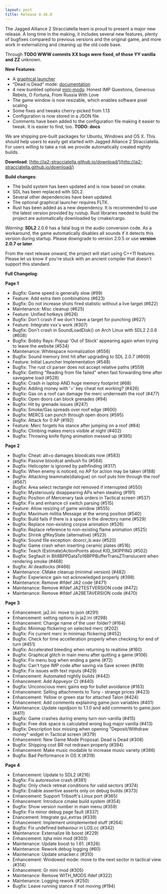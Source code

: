 ```yaml
---
layout: post
title: Release 0.16.0
---
```


The Jagged Alliance 2 Stracciatella team is proud to present a major
new release. A long time in the making, it includes several new
features, plenty of bugfixes compared to previous versions and the
original game, and more work in externalizing and cleaning up the old
code base.

Through **TODO WWW commits XX bugs were fixed, of those YY vanilla and ZZ**
unknown.

__New Features__:

- A [graphical launcher](https://ja2-stracciatella.github.io/#gui-launcher)
- “Dead is Dead” mode:
  [documentation](https://ja2-stracciatella.github.io/#dead-is-dead-mode)
- 4 new bunbled optional
  [mini-mods](https://ja2-stracciatella.github.io/#bundled-optional-mini-mods):
  Honest IMP Questions, Generous Rebels, O Fortuna, From Russia With
  Love
- The game window is now resizable, which enables software pixel scaling
- Some fixes and tweaks cherry-picked from 1.13
- Configuration is now stored in a JSON file. 
- Comments have been added to the configuration file making it easier to tweak. It is easier to find, too.
  **TODO: docs**

We are shipping pre-built packages for Ubuntu, Windows and
OS X. This should help users to easily get started with Jagged Alliance
2 Stracciatella. For users willing to take a risk we provide automatically created nightly
builds.

__Download__:
[http://ja2-stracciatella.github.io/download/](http://ja2-stracciatella.github.io/download/)

__Build changes__:
 - The build system has been updated and is now based on cmake.
 - SDL has been replaced with SDL2.
 - Several other dependencies have been updated.
 - The optional graphical launcher requires FLTK.
 - Rust has been added as a new dependency. It is recommended to use the latest version provided by rustup. Rust libraries needed to build the project are automatically downloaded by cmake/cargo.

_Warning_: **SDL2** 2.0.6 has a fatal bug in the audio conversion code. As a workaround, the game automatically disables all sounds if it detects this version during startup. Please downgrade to version 2.0.5 or use **version 2.0.7 or later**.

From the next release onward, the project will start using C++11
features. Please let us know if you're stuck with an ancient compiler that doesn't support this standard.

__Full Changelog__:

**Page 1**
 - Bugfix: Game speed is generally slow (#99)
 - Feature: Add extra item combinations (#623)
 - Bugfix: Do not increase shots fired statistic without a live target (#622)
 - Maintenance: Misc cleanup (#625)
 - Feature: Unified hotkeys (#626)
 - Bugfix: Don't crash if we don't have a target for punching (#627)
 - Feature: Integrate vxx's work (#307)
 - Bugfix: Don't crash in SoundLoadDisk() on Arch Linux with SDL2 2.0.6 (#608)
 - Bugfix: Bobby Rays: Popup 'Out of Stock' appearing again when trying to leave the website (#534)
 - Maintenance: Whitespace normalization (#556)
 - Bugfix: Sound memory limit hit after upgrading to SDL 2.0.7 (#609)
 - Feature: Initial Launcher Implementation (#548)
 - Bugfix: The rust cli parser does not accept relative paths (#559)
 - Bugfix: Getting "Reading from file failed" when fast forwarding time after savegame load (#528)
 - Bugfix: Crash in laptop AND huge memory footprint (#68)
 - Bugfix: Adding money with '+' key cheat not working? (#426)
 - Bugfix: Gas on a roof can damage the merc underneath the roof (#477)
 - Bugfix: Open doors can block grenades (#94)
 - Bugfix: Hit by grenade issues (#247)
 - Bugfix: Smoke/Gas spreads over roof edge (#600)
 - Bugfix: MERCS can punch through open doors (#595)
 - Bugfix: Attack for 0 AP (#192)
 - Feature: Merc forgets his stance after jumping on a roof (#84)
 - Bugfix: Climbing makes mercs visible at night (#402)
 - Bugfix: Throwing knife flying animation messed up (#395)
 
 **Page 2**
 - Bugfix: Cheat: alt+o damages bloodcats now (#583)
 - Bugfix: Passive bloodcat ambush fix (#584)
 - Bugfix: Helicopter is ignored by pathfinding (#317)
 - Bugfix: When enemy is noticed, no AP for action may be taken (#188)
 - Bugfix: Attacking teammate(dialogue) on roof puts him through the roof (#567)
 - Bugfix: Area select rectangle not removed if interrupted (#550)
 - Bugfix: Mysteriously disappearing APs when stealing (#191)
 - Bugfix: Position of Mercenary task orders in Tactical screen (#537)
 - Bugfix: Fix and enhance cli switch parsing (#515)
 - Feature: Allow resizing of game window (#555)
 - Bugfix: Maximum militia Message at the wrong position (#540)
 - Bugfix: Build fails if there is a space in the directory name (#529)
 - Bugfix: Replace non-existing corpse animation (#526)
 - Bugfix: Replace reference to non-existing flame animation (#525)
 - Bugfix: Shrink gfKeyState (alternative) (#523)
 - Bugfix: Sound file exception: doorcr_b.wav (#520)
 - Bugfix: Game crash when inserting ceramic plates (#516)
 - Bugfix: Teach (Estimate)ActionPoints about KID_SKIPPING (#502)
 - Bugfix: Segfault in Blt8BPPDataTo16BPPBufferTransZTranslucent when rendering smoke (#468)
 - Bugfix: AI deadlocks (#466)
 - Maintenance: CMake cleanup (minimal version) (#482)
 - Bugfix: Experience gain not acknowledged properly (#398)
 - Maintenance: Remove #ifdef JA2 code (#471)
 - Maintenance: Remove #ifdef JA2TESTVERSION code (#472)
 - Maintenance: Remove #ifdef JA2BETAVERSION code (#470)
 
 **Page 3**
 - Enhancement: ja2.ini: move to json (#291)
 - Enhancement: setting options in ja2.ini (#298)
 - Enhancement: Change name of the user folder? (#164)
 - Bugfix: Minimap flickering on selected merc (#202)
 - Bugfix: Fix current merc in minimap flickering (#452)
 - Bugfix: Check for time accelleration properly when checking for end of turn (#451)
 - Bugfix: Accelerated bleeding when returning to realtime (#160)
 - Bugfix: Graphical glitch in main menu after quitting a game (#106)
 - Bugfix: Fix menu bug when ending a game (#72)
 - Bugfix: Can't type IMP code after saving via Save screen (#419)
 - Bugfix: Fix issues with text inputs (#429)
 - Enhancement: Automated nightly builds (#442)
 - Enhancement: Add Appveyor CI (#440)
 - Bugfix: Unconscious merc gains exp for bullet avoidance (#163)
 - Enhancement: Selling attachments to Tony - strange prices (#423)
 - Enhancement: Yellow or green star for attached Talon (#424)
 - Enhancement: Add comments explaining game.json variables (#401)
 - Maintenance: Update rapidjson to 1.1.0 and add comments to game.json (#411)
 - Bugfix: Game crashes during enemy turn non-vanilla (#415)
 - Bugfix: Free disk space is calculated wrong bug major vanilla (#413)
 - Bugfix: Description box missing when opening "Deposit/Withdraw money" widget in Tactical screen (#379)
 - Enhancement: New Game Mode Proposal: Dead is Dead (#308)
 - Bugfix: Shipping cost BR not redrawn properly (#394)
 - Enhancement: Make music modable to increase music variety (#386)
 - Bugfix: Bad Performance in OS X (#319)
 
 **Page 4**
 - Enhancement: Update to SDL2 (#216)
 - Bugfix: Fix autoresolve crash (#381)
 - Bugfix: Only check retreat conditions for valid sectors (#374)
 - Bugfix: Enable assertive asserts only on debug builds (#373)
 - Enhancement: Support Tribsoft's Linux port (#365)
 - Enhancement: Introduce cmake build system (#354)
 - Bugfix: Show version number in main menu (#359)
 - Bugfix: Fix minor debug page fault (#337)
 - Enancement: Integrate gui_extras (#339)
 - Enhancement: Implement uninplemented stuff (#264)
 - Bugfix: Fix undefined behaviour in LOS.cc (#342)
 - Maintenance: Externalize lib boost (#229)
 - Enhancement: Iqha mini mod (#303)
 - Maintenance: Update boost to 1.61. (#326)
 - Maintenance: Rework debug logging (#60)
 - Maintenance: Update smacker.c (#310)
 - Enhancement: Windowed mode: move to the next sector in tactical view. (#314)
 - Enhancement: Gr mini mod (#305)
 - Maintenance: Remove WITH_MODS ifdef (#322)
 - Maintenance: Logging rework (#250)
 - Bugfix: Leave running stance if not moving (#194)

